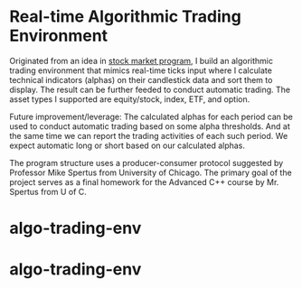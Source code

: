 # Real-time Algorithmic Trading Environment

Originated from an idea in [stock market program](https://www.netdevmike.com/project/c-stock-market-program), I build an algorithmic trading environment that mimics real-time ticks input where I calculate technical indicators (alphas) on their candlestick data and sort them to display. The result can be further feeded to conduct automatic trading. The asset types I supported are equity/stock, index, ETF, and option.

Future improvement/leverage: The calculated alphas for each period can be used to conduct automatic trading based on some alpha thresholds. And at the same time we can report the trading activities of each such period. We expect automatic long or short based on our calculated alphas.

The program structure uses a producer-consumer protocol suggested by Professor Mike Spertus from University of Chicago. The primary goal of the project serves as a final homework for the Advanced C++ course by Mr. Spertus from U of C.
# algo-trading-env
# algo-trading-env

